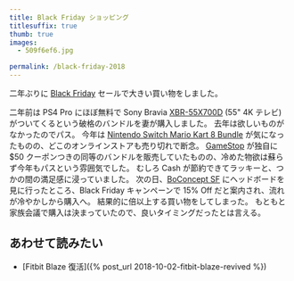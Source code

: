 ```yaml
---
title: Black Friday ショッピング
titlesuffix: true
thumb: true
images:
  - 509f6ef6.jpg

permalink: /black-friday-2018
---
```


二年ぶりに [Black Friday](https://ja.wikipedia.org/wiki/%E3%83%96%E3%83%A9%E3%83%83%E3%82%AF%E3%83%95%E3%83%A9%E3%82%A4%E3%83%87%E3%83%BC_(%E8%B2%B7%E3%81%84%E7%89%A9)) セールで大きい買い物をしました。

二年前は PS4 Pro にほぼ無料で Sony Bravia [XBR-55X700D](http://4k.com/tv/sony-x700d-and-x750d-review-4k-hdr-xbr49x700d-xbr55x700d-xbr65x750d/) (55" 4K テレビ) がついてくるという破格のバンドルを妻が購入しました。
去年は欲しいものがなかったのでパス。
今年は [Nintendo Switch Mario Kart 8 Bundle](https://www.cnet.com/news/cyber-monday-black-friday-2018-nintendo-switch-mario-kart-8-deluxe-sold-out/) が気になったものの、どこのオンラインストアも売り切れで断念。
[GameStop](https://ja.wikipedia.org/wiki/GameStop) が独自に $50 クーポンつきの同等のバンドルを販売していたものの、冷めた物欲は蘇らず今年もパスという雰囲気でした。
むしろ Cash が節約できてラッキーと、つかの間の満足感に浸っていました。
次の日、[BoConcept SF](https://www.yelp.com/biz/boconcept-san-francisco-san-francisco-3) にヘッドボードを見に行ったところ、Black Friday キャンペーンで 15% Off だと案内され、流れが冷やかしから購入へ。
結果的に倍以上する買い物をしてしまった。
もともと家族会議で購入は決まっていたので、良いタイミングだったとは言える。

## あわせて読みたい

- [Fitbit Blaze 復活]({% post_url 2018-10-02-fitbit-blaze-revived %})
